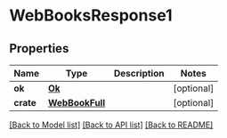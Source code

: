 # WebBooksResponse1

## Properties
Name | Type | Description | Notes
------------ | ------------- | ------------- | -------------
**ok** | [**Ok**](Ok.md) |  | [optional] 
**crate** | [**WebBookFull**](WebBookFull.md) |  | [optional] 

[[Back to Model list]](../README.md#documentation-for-models) [[Back to API list]](../README.md#documentation-for-api-endpoints) [[Back to README]](../README.md)


